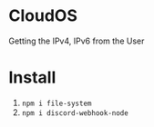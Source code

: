 # CloudOS
Getting the IPv4, IPv6 from the User
# Install
1. `npm i file-system`
2. `npm i discord-webhook-node`

